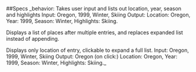 ##Specs
_behavior: Takes user input and lists out location, year, season and highlights
Input: Oregon, 1999, Winter, Skiing
Output: Location: Oregon, Year: 1999, Season: Winter, Highlights: Skiing.

Displays a list of places after multiple entries, and replaces expanded list instead of appending.

Displays only location of entry, clickable to expand a full list.
Input: Oregon, 1999, Winter, Skiing
Output: Oregon (on click:) Location: Oregon, Year: 1999, Season: Winter, Highlights: Skiing._
